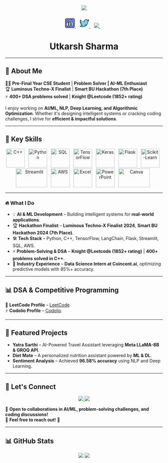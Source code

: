 <h1 align="center">
  <a href="https://git.io/typing-svg">
    <img src="https://readme-typing-svg.herokuapp.com?font=Times+New+Roman&size=30&pause=1000&center=true&vCenter=true&width=435&lines=Hey+There!+%F0%9F%91%8B;I'm+Utkarsh+Sharma;Problem+Solver+%26+AI+Enthusiast!">
  </a>
</h1>

<p align='center'>
  <a href="https://www.linkedin.com/in/utkarsh-sharma-53b77b243/">
    <img height="30" src="https://raw.githubusercontent.com/8bithemant/8bithemant/master/linkedin.png?raw=true">
  </a>&nbsp;&nbsp;
  <a href="https://x.com/utkarsh27_">
    <img height="30" src="https://raw.githubusercontent.com/8bithemant/8bithemant/master/twitter.png?raw=true">
  </a>&nbsp;&nbsp;
  <a href="https://www.instagram.com/_utkarsh.sharma__/">
    <img height="30" src="https://raw.githubusercontent.com/gauravghongde/social-icons/master/SVG/Color/Instagram.svg">
  </a>&nbsp;&nbsp;
</p>

<h1 align="center">Utkarsh Sharma</h1>

---

## 🚀 About Me  

👨‍💻 **Pre-Final Year CSE Student** | **Problem Solver | AI-ML Enthusiast**  
🏆 **Luminous Techno-X Finalist** | **Smart BU Hackathon (7th Place)**  
⚡ **400+ DSA problems solved** | **Knight @Leetcode (1852+ rating)**  

I enjoy working on **AI/ML, NLP, Deep Learning, and Algorithmic Optimization**. Whether it's designing intelligent systems or cracking coding challenges, I strive for **efficient & impactful solutions**.

---

## 🔑 Key Skills  

<p align="center">
  <img src="https://cdn.jsdelivr.net/gh/devicons/devicon/icons/cplusplus/cplusplus-original.svg" title="C++" width="60" height="60"/> &nbsp;
  <img src="https://cdn.jsdelivr.net/gh/devicons/devicon/icons/python/python-original.svg" title="Python" width="60" height="60"/> &nbsp;
  <img src="https://cdn.jsdelivr.net/gh/devicons/devicon/icons/mysql/mysql-original-wordmark.svg" title="SQL" width="60" height="60"/> &nbsp;
  <img src="https://upload.wikimedia.org/wikipedia/commons/2/2d/Tensorflow_logo.svg" title="TensorFlow" width="60" height="60"/> &nbsp;
  <img src="https://upload.wikimedia.org/wikipedia/commons/a/ae/Keras_logo.svg" title="Keras" width="60" height="60"/> &nbsp;
  <img src="https://cdn.jsdelivr.net/gh/devicons/devicon/icons/flask/flask-original.svg" title="Flask" width="60" height="60"/> &nbsp;
  <img src="https://upload.wikimedia.org/wikipedia/commons/0/05/Scikit_learn_logo_small.svg" title="Scikit-Learn" width="60" height="60"/> &nbsp;
  <img src="https://upload.wikimedia.org/wikipedia/commons/0/05/Streamlit_logo.svg" title="Streamlit" width="100" height="60"/> &nbsp;
  <img src="https://cdn.jsdelivr.net/gh/devicons/devicon/icons/amazonwebservices/amazonwebservices-original.svg" title="AWS" width="60" height="60"/> &nbsp;
  <img src="https://upload.wikimedia.org/wikipedia/commons/7/7f/Microsoft_Excel_2013-2019_logo.svg" title="Excel" width="60" height="60"/> &nbsp;
  <img src="https://upload.wikimedia.org/wikipedia/commons/2/2e/Microsoft_PowerPoint_2013-2019_logo.svg" title="PowerPoint" width="60" height="60"/> &nbsp;
  <img src="https://upload.wikimedia.org/wikipedia/commons/8/80/Canva_logo.svg" title="Canva" width="100" height="60"/> &nbsp;
</p>

---

### 🔥 What I Do  

- 💡 **AI & ML Development** – Building intelligent systems for **real-world applications**.  
- 🏆 **Hackathon Finalist** – **Luminous Techno-X Finalist 2024**, **Smart BU Hackathon 2024 (7th Place)**.  
- 🛠️ **Tech Stack** – Python, C++, TensorFlow, LangChain, Flask, Streamlit, SQL, AWS.  
- ⚡ **Problem-Solving & DSA** – **Knight @Leetcode (1852+ rating)** | **400+ problems solved in C++**.  
- 💼 **Industry Experience** – **Data Science Intern at Coincent.ai**, optimizing predictive models with 85%+ accuracy.  

---

## 📊 DSA & Competitive Programming  

🏅 **LeetCode Profile** – [LeetCode](https://leetcode.com/u/utkarshsharma27/)  
⚡ **Codolio Profile** – [Codolio](https://codolio.com/profile/utkarsh27)  

---

## 🚀 Featured Projects  

- **Yatra Sarthi** – AI-Powered Travel Assistant leveraging **Meta LLaMA-8B & GROQ API**.  
- **Diet Mate** – A personalized nutrition assistant powered by **ML & DL**.  
- **Sentiment Analysis** – Achieved **96.58% accuracy** using NLP and Deep Learning.  

---

## 📌 Let's Connect  
<p align="center">
  <a href="https://www.linkedin.com/in/utkarsh-sharma-53b77b243/">
    <img src="https://img.shields.io/badge/LinkedIn-0077B5?style=for-the-badge&logo=linkedin&logoColor=white">
  </a>
  <a href="https://www.instagram.com/_utkarsh.sharma__/">
    <img src="https://img.shields.io/badge/Instagram-E4405F?style=for-the-badge&logo=instagram&logoColor=white">
  </a>
</p>  

💬 **Open to collaborations in AI/ML, problem-solving challenges, and coding discussions!**  
📩 **Feel free to reach out!** 🚀  

---

## 📊 GitHub Stats  

<p align="center">
  <img src="https://github-readme-stats.vercel.app/api/top-langs/?username=utkarsh-2706&layout=compact&theme=radical">
  <img src="https://github-readme-stats.vercel.app/api?username=utkarsh-2706&show_icons=true&theme=radical">
</p>
